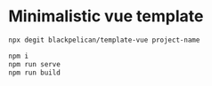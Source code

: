# Minimalistic vue template

```bash
npx degit blackpelican/template-vue project-name
```

```bash
npm i
npm run serve
npm run build
```

